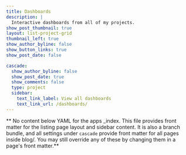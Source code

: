 ```yaml
---
title: Dashboards
description: | 
  Interactive dashboards from all of my projects.
show_post_thumbnail: true
layout: list-project-grid
thumbnail_left: true
show_author_byline: false
show_button_links: true
show_post_date: false

cascade:
  show_author_byline: false
  show_post_date: true
  show_comments: false
  type: project
  sidebar:
    text_link_label: View all dashboards 
    text_link_url: /dashboards/
---
```


** No content below YAML for the apps _index. This file provides front matter for the listing page layout and sidebar content. It is also a branch bundle, and all settings under `cascade` provide front matter for all pages inside blog/. You may still override any of these by changing them in a page's front matter.**
